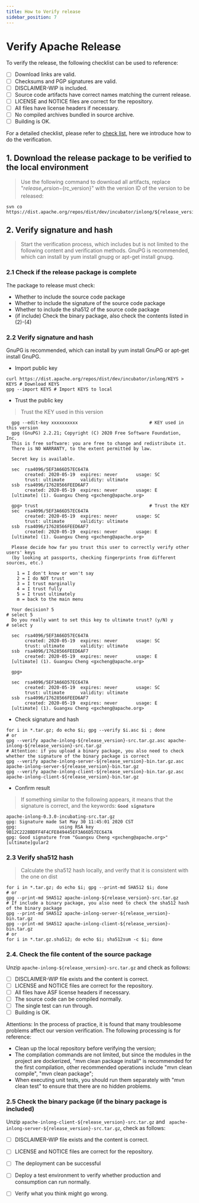 ```yaml
---
title: How to Verify release
sidebar_position: 7
---
```


# Verify Apache Release
To verify the release, the following checklist can be used to reference:
- [ ] Download links are valid.
- [ ] Checksums and PGP signatures are valid.
- [ ] DISCLAIMER-WIP is included.
- [ ] Source code artifacts have correct names matching the current release.
- [ ] LICENSE and NOTICE files are correct for the repository.
- [ ] All files have license headers if necessary.
- [ ] No compiled archives bundled in source archive.
- [ ] Building is OK.

For a detailed checklist, please refer to [check list](https://cwiki.apache.org/confluence/display/INCUBATOR/Incubator+Release+Checklist), here we introduce how to do the verification.

## 1. Download the release package to be verified to the local environment
> Use the following command to download all artifacts, replace "${release_version}-${rc_version}" with the version ID of the version to be released:
```shell
svn co https://dist.apache.org/repos/dist/dev/incubator/inlong/${release_version}-${rc_version}/
```

## 2. Verify signature and hash
> Start the verification process, which includes but is not limited to the following content and verification methods.
> GnuPG is recommended, which can install by yum install gnupg or apt-get install gnupg.

### 2.1 Check if the release package is complete
The package to release must check:
- Whether to include the source code package
- Whether to include the signature of the source code package
- Whether to include the sha512 of the source code package
- (if include) Check the binary package, also check the contents listed in (2)-(4)

### 2.2 Verify signature and hash
GnuPG is recommended, which can install by yum install GnuPG or apt-get install GnuPG.
  - Import public key
  ```shell
  curl https://dist.apache.org/repos/dist/dev/incubator/inlong/KEYS > KEYS # Download KEYS
  gpg --import KEYS # Import KEYS to local
  ```
  - Trust the public key
  > Trust the KEY used in this version
  ```shell
    gpg --edit-key xxxxxxxxxx                           # KEY used in this version
    gpg (GnuPG) 2.2.21; Copyright (C) 2020 Free Software Foundation, Inc.
    This is free software: you are free to change and redistribute it.
    There is NO WARRANTY, to the extent permitted by law.
    
    Secret key is available.
    
    sec  rsa4096/5EF3A66D57EC647A
         created: 2020-05-19  expires: never       usage: SC  
         trust: ultimate      validity: ultimate
    ssb  rsa4096/17628566FEED6AF7
         created: 2020-05-19  expires: never       usage: E   
    [ultimate] (1). Guangxu Cheng <gxcheng@apache.org>
    
    gpg> trust                                          # Trust the KEY
    sec  rsa4096/5EF3A66D57EC647A
         created: 2020-05-19  expires: never       usage: SC  
         trust: ultimate      validity: ultimate
    ssb  rsa4096/17628566FEED6AF7
         created: 2020-05-19  expires: never       usage: E   
    [ultimate] (1). Guangxu Cheng <gxcheng@apache.org>
    
    Please decide how far you trust this user to correctly verify other users' keys
    (by looking at passports, checking fingerprints from different sources, etc.)
    
      1 = I don't know or won't say
      2 = I do NOT trust
      3 = I trust marginally
      4 = I trust fully
      5 = I trust ultimately
      m = back to the main menu
    
    Your decision? 5                                                    # select 5
    Do you really want to set this key to ultimate trust? (y/N) y       # select y
                                                                 
    sec  rsa4096/5EF3A66D57EC647A
         created: 2020-05-19  expires: never       usage: SC  
         trust: ultimate      validity: ultimate
    ssb  rsa4096/17628566FEED6AF7
         created: 2020-05-19  expires: never       usage: E   
    [ultimate] (1). Guangxu Cheng <gxcheng@apache.org>
    
    gpg> 
         
    sec  rsa4096/5EF3A66D57EC647A
         created: 2020-05-19  expires: never       usage: SC  
         trust: ultimate      validity: ultimate
    ssb  rsa4096/17628566FEED6AF7
         created: 2020-05-19  expires: never       usage: E   
    [ultimate] (1). Guangxu Cheng <gxcheng@apache.org>
  ```
  - Check signature and hash
  ```shell
  for i in *.tar.gz; do echo $i; gpg --verify $i.asc $i ; done
  # or
  gpg --verify apache-inlong-${release_version}-src.tar.gz.asc apache-inlong-${release_version}-src.tar.gz
  # Attention: if you upload a binary package, you also need to check whether the signature of the binary package is correct
  gpg --verify apache-inlong-server-${release_version}-bin.tar.gz.asc apache-inlong-server-${release_version}-bin.tar.gz
  gpg --verify apache-inlong-client-${release_version}-bin.tar.gz.asc apache-inlong-client-${release_version}-bin.tar.gz
```
  - Confirm result
  > If something similar to the following appears, it means that the signature is correct, and the keywords: **`Good signature`**
```shell
apache-inlong-0.3.0-incubating-src.tar.gz
gpg: Signature made Sat May 30 11:45:01 2020 CST
gpg:                using RSA key 9B12C2228BDFF4F4CFE849445EF3A66D57EC647A
gpg: Good signature from "Guangxu Cheng <gxcheng@apache.org>" [ultimate]gular2
```

### 2.3 Verify sha512 hash
> Calculate the sha512 hash locally, and verify that it is consistent with the one on dist
```shell
for i in *.tar.gz; do echo $i; gpg --print-md SHA512 $i; done
# or
gpg --print-md SHA512 apache-inlong-${release_version}-src.tar.gz
# If include a binary package, you also need to check the sha512 hash of the binary package
gpg --print-md SHA512 apache-inlong-server-${release_version}-bin.tar.gz
gpg --print-md SHA512 apache-inlong-client-${release_version}-bin.tar.gz
# or
for i in *.tar.gz.sha512; do echo $i; sha512sum -c $i; done
```

### 2.4. Check the file content of the source package
Unzip `apache-inlong-${release_version}-src.tar.gz` and check as follows:
- [ ] DISCLAIMER-WIP file exists and the content is correct.
- [ ] LICENSE and NOTICE files are correct for the repository.
- [ ] All files have ASF license headers if necessary.
- [ ] The source code can be compiled normally.
- [ ] The single test can run through.
- [ ] Building is OK.

Attentions:
   In the process of practice, it is found that many troublesome problems affect our version verification. The following processing is for reference:
   - Clean up the local repository before verifying the version;
   - The compilation commands are not limited, but since the modules in the project are dockerized, "mvn clean package install" is recommended for the first compilation, other recommended operations include "mvn clean compile", "mvn clean package";
   - When executing unit tests, you should run them separately with "mvn clean test" to ensure that there are no hidden problems.

### 2.5 Check the binary package (if the binary package is included)
  Unzip `apache-inlong-client-${release_version}-src.tar.gz` and `
  apache-inlong-server-${release_version}-src.tar.gz`, check as follows:
- [ ] DISCLAIMER-WIP file exists and the content is correct.
- [ ] LICENSE and NOTICE files are correct for the repository.
- [ ] The deployment can be successful
- [ ] Deploy a test environment to verify whether production and consumption can run normally.
- [ ] Verify what you think might go wrong.

